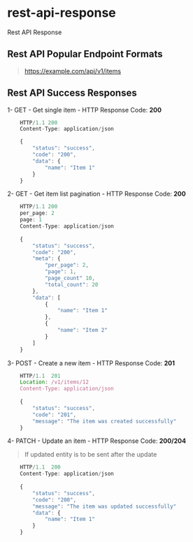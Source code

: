 # rest-api-response
Rest API Response

## Rest API Popular Endpoint Formats

> https://example.com/api/v1/items

## Rest API Success Responses

1- GET - Get single item - HTTP Response Code: **200**
```javascript
    HTTP/1.1 200
    Content-Type: application/json

    {
        "status": "success",
        "code": "200",
        "data": {
            "name": "Item 1"
        }
    }
```
2- GET - Get item list pagination - HTTP Response Code: **200**
```javascript
    HTTP/1.1 200
    per_page: 2
    page: 1
    Content-Type: application/json
    
    {
        "status": "success",
        "code": "200",
        "meta": {
            "per_page": 2,
            "page": 1,
            "page_count" 10,
            "total_count": 20
        },
        "data": [
            {
                "name": "Item 1"
            },
            {
                "name": "Item 2"
            }
        ]
    }
```
3- POST - Create a new item - HTTP Response Code: **201**
```javascript
    HTTP/1.1  201
    Location: /v1/items/12
    Content-Type: application/json
 
    {
        "status": "success",
        "code": "201",
        "message": "The item was created successfully"
    }
```
4- PATCH - Update an item - HTTP Response Code: **200/204** 

> If updated entity is to be sent after the update

```javascript
    HTTP/1.1  200
    Content-Type: application/json
 
    {
        "status": "success",
        "code": "200",
        "message": "The item was updated successfully"
        "data": {
            "name": "Item 1"
        }
    }
```
